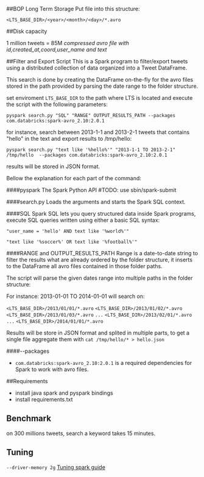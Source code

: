 ##BOP Long Term Storage
Put file into this structure:

`<LTS_BASE_DIR>/<year>/<month>/<day>/*.avro`


##Disk capacity

1 million tweets = 85M
*compressed avro file with id,created_at,coord,user_name and text*

##Filter and Export Script
This is a Spark program to filter/export tweets using a distributed collection of data organized into a Tweet DataFrame.

This search is done by creating the DataFrame on-the-fly for the avro files stored in the path provided by parsing the date range to the folder structure.

set enviroment `LTS_BASE_DIR` to the path where LTS is located and execute the script with the following parameters:

`pyspark search.py "SQL" "RANGE" OUTPUT_RESULTS_PATH --packages com.databricks:spark-avro_2.10:2.0.1`

for instance, search between 2013-1-1 and 2013-2-1 tweets that contains "hello" in the text and export results to /tmp/hello:

`pyspark search.py "text like '%hello%'" "2013-1-1 TO 2013-2-1" /tmp/hello  --packages com.databricks:spark-avro_2.10:2.0.1`

results will be stored in JSON format.

Bellow the explanation for each part of the command:

####pyspark
The Spark Python API
\#TODO: use sbin/spark-submit

####search.py
Loads the arguments and starts the Spark SQL context.

####SQL
Spark SQL lets you query structured data inside Spark programs, execute SQL queries written using either a basic SQL syntax:

`"user_name = 'hello' AND text like '%world%'"`

`"text like '%soccer%' OR text like '%football%'"`

####RANGE and OUTPUT_RESULTS_PATH
Range is a date-to-date string to filter the results what are already ordered by the folder structure, it inserts to the DataFrame all avro files contained in those folder paths.

The script will parse the given dates range into multiple paths in the folder structure:

For instance: 2013-01-01 TO 2014-01-01 will search on:

`<LTS_BASE_DIR>/2013/01/01/*.avro`
`<LTS_BASE_DIR>/2013/01/02/*.avro`
`<LTS_BASE_DIR>/2013/01/03/*.avro`
`...`
`<LTS_BASE_DIR>/2013/02/01/*.avro`
`...`
`<LTS_BASE_DIR>/2014/01/01/*.avro`

Results will be store in JSON format and splited in multiple parts, to get a single file aggregate them with `cat /tmp/hello/* > hello.json`

####--packages
- `com.databricks:spark-avro_2.10:2.0.1` is a required dependencies for Spark to work with avro files.

##Requirements
- install java spark and pyspark bindings
- install requirements.txt

## Benchmark
on 300 millions tweets, search a keyword takes 15 minutes.

## Tuning
`--driver-memory 2g`
[Tuning spark guide](https://spark.apache.org/docs/1.6.1/tuning.html)

